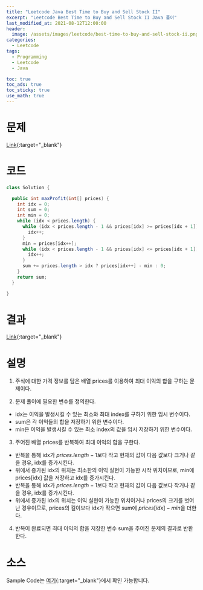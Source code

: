 ```yaml
---
title: "Leetcode Java Best Time to Buy and Sell Stock II"
excerpt: "Leetcode Best Time to Buy and Sell Stock II Java 풀이"
last_modified_at: 2021-08-12T12:00:00
header:
  image: /assets/images/leetcode/best-time-to-buy-and-sell-stock-ii.png
categories:
  - Leetcode
tags:
  - Programming
  - Leetcode
  - Java

toc: true
toc_ads: true
toc_sticky: true
use_math: true
---
```

# 문제
[Link](https://leetcode.com/problems/best-time-to-buy-and-sell-stock-ii/){:target="_blank"}

# 코드
```java
class Solution {

  public int maxProfit(int[] prices) {
    int idx = 0;
    int sum = 0;
    int min = 0;
    while (idx < prices.length) {
      while (idx < prices.length - 1 && prices[idx] >= prices[idx + 1]) {
        idx++;
      }
      min = prices[idx++];
      while (idx < prices.length - 1 && prices[idx] <= prices[idx + 1]) {
        idx++;
      }
      sum += prices.length > idx ? prices[idx++] - min : 0;
    }
    return sum;
  }

}
```

# 결과
[Link](https://leetcode.com/submissions/detail/537161438/){:target="_blank"}

# 설명
1. 주식에 대한 가격 정보를 담은 배열 prices를 이용하여 최대 이익의 합을 구하는 문제이다.

2. 문제 풀이에 필요한 변수를 정의한다.
- idx는 이익을 발생시킬 수 있는 최소와 최대 index를 구하기 위한 임시 변수이다.
- sum은 각 이익들의 합을 저장하기 위한 변수이다.
- min은 이익을 발생시킬 수 있는 최소 index의 값을 임시 저장하기 위한 변수이다.

3. 주어진 배열 prices를 반복하여 최대 이익의 합을 구한다.
- 반복을 통해 idx가 $prices.length - 1$보다 작고 현재의 값이 다음 값보다 크거나 같을 경우, idx를 증가시킨다.
- 위에서 증가된 idx의 위치는 최소한의 이익 실현이 가능한 시작 위치이므로, min에 prices[idx] 값을 저장하고 idx를 증가시킨다.
- 반복을 통해 idx가 $prices.length - 1$보다 작고 현재의 값이 다음 값보다 작거나 같을 경우, idx를 증가시킨다.
- 위에서 증가된 idx의 위치는 이익 실현이 가능한 위치이거나 prices의 크기를 벗어난 경우이므로, prices의 길이보다 idx가 작으면 sum에 $prices[idx] - min$을 더한다.

4. 반복이 완료되면 최대 이익의 합을 저장한 변수 sum을 주어진 문제의 결과로 반환한다.

# 소스
Sample Code는 [여기](https://github.com/GracefulSoul/leetcode/blob/master/src/main/java/gracefulsoul/problems/BestTimeToBuyAndSellStockII.java){:target="_blank"}에서 확인 가능합니다.